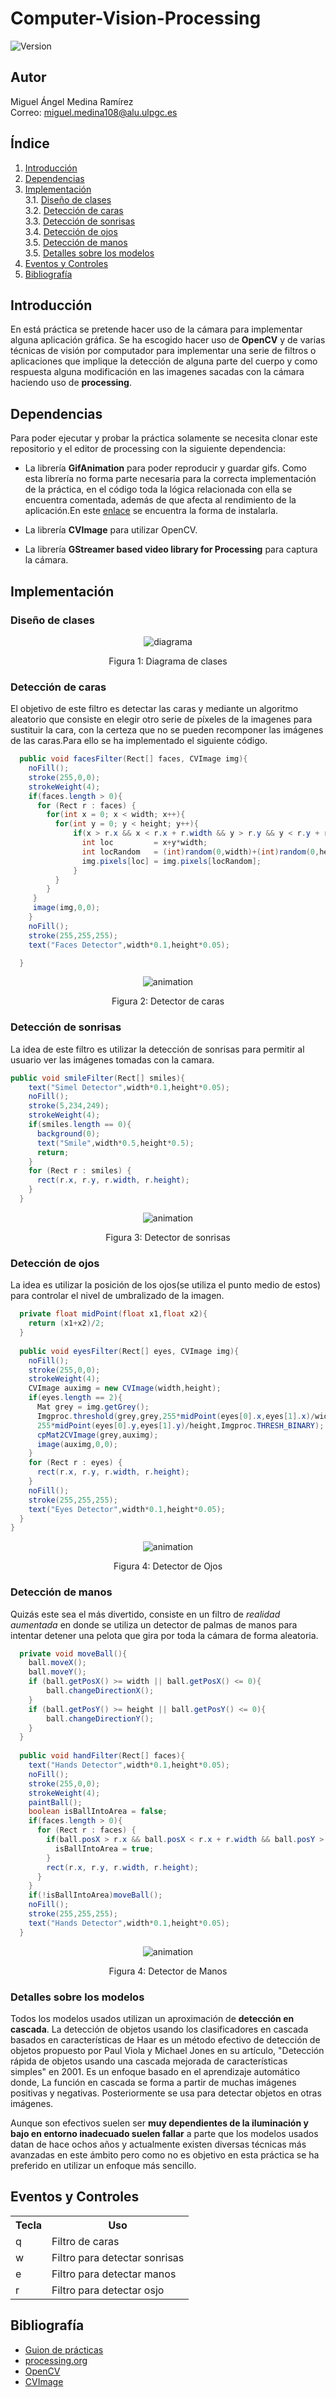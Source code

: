 # Computer-Vision-Processing
![Version](https://img.shields.io/badge/version-1.0-brightgreen.svg?style=flat-square)

## Autor
Miguel Ángel Medina Ramírez <br>
Correo: miguel.medina108@alu.ulpgc.es

## Índice
1. [Introducción](#introducción)
3. [Dependencias](#dependencias)
3. [Implementación](#implementación)<br>
 3.1. [Diseño de clases](#diseño-de-clases)<br>
 3.2. [Detección de caras](#detección-de-sonrisas)<br>
 3.3. [Detección de sonrisas](#detección-de-sonrisas)<br>
 3.4. [Detección de ojos](#detección-de-ojos)<br>
 3.5. [Detección de manos](#detección-de-manos)<br>
 3.5. [Detalles sobre los modelos](#detalles-sobre-los-modelos)<br>
4. [Eventos y Controles](#eventos-y-controles)
5. [Bibliografía](#bibliografía)

## Introducción
En está práctica se pretende hacer uso de la cámara para implementar alguna aplicación gráfica. Se ha escogido hacer uso de **OpenCV** y de varias técnicas de visión por computador para implementar una serie de filtros o aplicaciones que implique la detección de alguna parte del cuerpo y como respuesta alguna modificación en las imagenes sacadas con la cámara haciendo uso de **processing**.
 
## Dependencias
Para poder ejecutar y probar la práctica solamente se necesita clonar este repositorio y el editor de processing con la siguiente dependencia:
- La librería **GifAnimation** para poder reproducir y guardar gifs. Como esta librería no forma parte necesaria para la correcta implementación de la práctica, en el código toda la lógica relacionada con ella se encuentra comentada, además de que afecta al rendimiento de la aplicación.En este [enlace](https://github.com/extrapixel/gif-animation) se encuentra la forma de instalarla.
 
- La librería **CVImage** para utilizar OpenCV.
 
- La librería **GStreamer based video library for Processing** para captura la cámara.


## Implementación

### Diseño de clases
<p align="center"> 
   <img src="data/diagrama.png" alt="diagrama"></img>
   <p align="center">Figura 1: Diagrama de clases</p>
</p>

### Detección de caras

El objetivo de este filtro es detectar las caras y mediante un algoritmo aleatorio que consiste en elegir otro serie de píxeles de la imagenes para sustituir la cara, con la certeza que no se pueden recomponer las imágenes de las caras.Para ello se ha implementado el siguiente código.

```java
  public void facesFilter(Rect[] faces, CVImage img){
    noFill();
    stroke(255,0,0);
    strokeWeight(4);
    if(faces.length > 0){
      for (Rect r : faces) {
        for(int x = 0; x < width; x++){
          for(int y = 0; y < height; y++){
              if(x > r.x && x < r.x + r.width && y > r.y && y < r.y + r.height){
                int loc         = x+y*width;
                int locRandom   = (int)random(0,width)+(int)random(0,height)*width;
                img.pixels[loc] = img.pixels[locRandom];
              }
          }
        }
     }
     image(img,0,0);
    }
    noFill();
    stroke(255,255,255);
    text("Faces Detector",width*0.1,height*0.05);

  }
```

<p align="center"> 
   <img src="data/face_gif.gif" alt="animation"></img>
   <p align="center">Figura 2: Detector de caras</p>
</p>

### Detección de sonrisas

La idea de este filtro es utilizar la detección de sonrisas para permitir al usuario ver las imágenes tomadas con la camara.

```java
public void smileFilter(Rect[] smiles){
    text("Simel Detector",width*0.1,height*0.05);
    noFill();
    stroke(5,234,249);
    strokeWeight(4);
    if(smiles.length == 0){
      background(0);
      text("Smile",width*0.5,height*0.5);
      return;
    }
    for (Rect r : smiles) {
      rect(r.x, r.y, r.width, r.height);
    }
  }
```

<p align="center"> 
   <img src="data/smile_gif.gif" alt="animation"></img>
   <p align="center">Figura 3: Detector de sonrisas</p>
</p>

### Detección de ojos

La idea es utilizar la posición de los ojos(se utiliza el punto medio de estos) para controlar el nivel de umbralizado de la imagen.

```java
  private float midPoint(float x1,float x2){
    return (x1+x2)/2;
  }
  
  public void eyesFilter(Rect[] eyes, CVImage img){
    noFill();
    stroke(255,0,0);
    strokeWeight(4);
    CVImage auximg = new CVImage(width,height);
    if(eyes.length == 2){
      Mat grey = img.getGrey();
      Imgproc.threshold(grey,grey,255*midPoint(eyes[0].x,eyes[1].x)/width,
      255*midPoint(eyes[0].y,eyes[1].y)/height,Imgproc.THRESH_BINARY);
      cpMat2CVImage(grey,auximg);
      image(auximg,0,0);
    } 
    for (Rect r : eyes) {
      rect(r.x, r.y, r.width, r.height);
    }
    noFill();
    stroke(255,255,255);
    text("Eyes Detector",width*0.1,height*0.05);
  }
}
```

<p align="center"> 
   <img src="data/eyes_gif.gif" alt="animation"></img>
   <p align="center">Figura 4: Detector de Ojos</p>
</p>

### Detección de manos

Quizás este sea el más divertido, consiste en un filtro de *realidad aumentada* en donde se utiliza un detector de palmas de manos para intentar detener una pelota que gira por toda la cámara de forma aleatoria.

```java
  private void moveBall(){
    ball.moveX();
    ball.moveY();
    if (ball.getPosX() >= width || ball.getPosX() <= 0){
        ball.changeDirectionX();
    }
    if (ball.getPosY() >= height || ball.getPosY() <= 0){
        ball.changeDirectionY();
    }
  }
  
  public void handFilter(Rect[] faces){
    text("Hands Detector",width*0.1,height*0.05);
    noFill();
    stroke(255,0,0);
    strokeWeight(4);
    paintBall();
    boolean isBallIntoArea = false;
    if(faces.length > 0){
      for (Rect r : faces) {
        if(ball.posX > r.x && ball.posX < r.x + r.width && ball.posY > r.y && ball.posY < r.y + r.height){
          isBallIntoArea = true;
        }
        rect(r.x, r.y, r.width, r.height);
      }
    }
    if(!isBallIntoArea)moveBall();
    noFill();
    stroke(255,255,255);
    text("Hands Detector",width*0.1,height*0.05);
  }
```

<p align="center"> 
   <img src="data/hands_gif.gif" alt="animation"></img>
   <p align="center">Figura 4: Detector de Manos</p>
</p>

### Detalles sobre los modelos

Todos los modelos usados utilizan un aproximación de **detección en cascada**. La detección de objetos usando los clasificadores en cascada basados ​​en características de Haar es un método efectivo de detección de objetos propuesto por Paul Viola y Michael Jones en su artículo, "Detección rápida de objetos usando una cascada mejorada de características simples" en 2001. Es un enfoque basado en el aprendizaje automático donde, La función en cascada se forma a partir de muchas imágenes positivas y negativas. Posteriormente se usa para detectar objetos en otras imágenes. 

Aunque son efectivos suelen ser **muy dependientes de la iluminación y bajo en entorno inadecuado suelen fallar** a parte que los modelos usados datan de hace ochos años y actualmente existen diversas técnicas más avanzadas en este ámbito pero como no es objetivo en esta práctica se ha preferido en utilizar un enfoque más sencillo.

## Eventos y Controles

<table style="width:100%">
  <tr>
    <th>Tecla</th>
    <th>Uso</th>
  </tr>
  <tr>
    <td>q</td>
    <td>Filtro de caras</td>
  </tr>
  <tr>
    <td>w</td>
    <td>Filtro para detectar sonrisas</td>
  </tr>
  <tr>
    <td>e</td>
    <td>Filtro para detectar manos</td>
  </tr>
  <tr>
    <td>r</td>
    <td>Filtro para detectar osjo</td>
  </tr>
</table>


## Bibliografía

* [Guion de prácticas](https://cv-aep.ulpgc.es/cv/ulpgctp20/pluginfile.php/126724/mod_resource/content/22/CIU_Pr_cticas.pdf)
* [processing.org](https://processing.org/)
* [OpenCV](https://docs.opencv.org/master/db/d28/tutorial_cascade_classifier.html)
* [CVImage](http://www.magicandlove.com/blog/2018/03/13/cvimage-and-pixelflow-in-processing/)